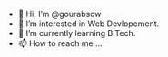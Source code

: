 - 👋 Hi, I’m @gourabsow
- 👀 I’m interested in Web Devlopement.
- 🌱 I’m currently learning B.Tech.
- 📫 How to reach me ...

<!---
gourabsow/gourabsow is a ✨ special ✨ repository because its `README.md` (this file) appears on your GitHub profile.
You can click the Preview link to take a look at your changes.
--->
